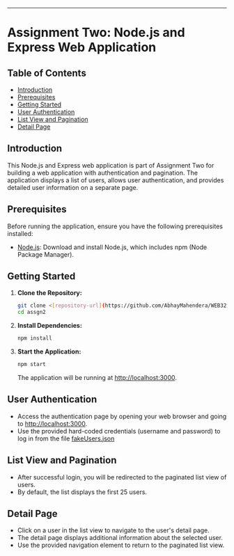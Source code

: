 

---

# Assignment Two: Node.js and Express Web Application

## Table of Contents

- [Introduction](#introduction)
- [Prerequisites](#prerequisites)
- [Getting Started](#getting-started)
- [User Authentication](#user-authentication)
- [List View and Pagination](#list-view-and-pagination)
- [Detail Page](#detail-page)

## Introduction

This Node.js and Express web application is part of Assignment Two for building a web application with authentication and pagination. The application displays a list of users, allows user authentication, and provides detailed user information on a separate page.

## Prerequisites

Before running the application, ensure you have the following prerequisites installed:

- [Node.js](https://nodejs.org/): Download and install Node.js, which includes npm (Node Package Manager).

## Getting Started

1. **Clone the Repository:**

   ```bash
   git clone <[repository-url](https://github.com/AbhayMahendera/WEB322-Abhay-Mahendera)>
   cd assgn2
   ```


2. **Install Dependencies:**

   ```bash
   npm install
   ```

3. **Start the Application:**

   ```bash
   npm start
   ```

   The application will be running at [http://localhost:3000](http://localhost:3000).

## User Authentication

- Access the authentication page by opening your web browser and going to [http://localhost:3000](http://localhost:3000).
- Use the provided hard-coded credentials (username and password) to log in from the file [fakeUsers.json](https://github.com/AbhayMahendera/WEB322-Abhay-Mahendera/blob/assgn-two/assgn2/fakeUsers.json)

## List View and Pagination

- After successful login, you will be redirected to the paginated list view of users.
- By default, the list displays the first 25 users.

## Detail Page

- Click on a user in the list view to navigate to the user's detail page.
- The detail page displays additional information about the selected user.
- Use the provided navigation element to return to the paginated list view.
